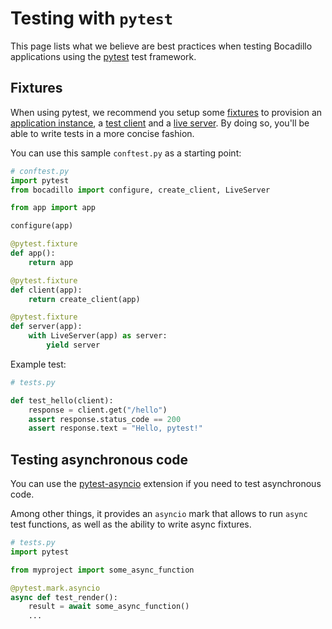 # Testing with `pytest`

This page lists what we believe are best practices when testing Bocadillo applications using the [pytest] test framework.

[pytest]: https://docs.pytest.org

## Fixtures

[fixtures]: https://docs.pytest.org/en/latest/fixture.html

When using pytest, we recommend you setup some [fixtures] to provision an [application instance](/guide/apps.md), a [test client](/guide/testing.md#test-client) and a [live server](/guide/testing.md#live-server). By doing so, you'll be able to write tests in a more concise fashion.

You can use this sample `conftest.py` as a starting point:

```python
# conftest.py
import pytest
from bocadillo import configure, create_client, LiveServer

from app import app

configure(app)

@pytest.fixture
def app():
    return app

@pytest.fixture
def client(app):
    return create_client(app)

@pytest.fixture
def server(app):
    with LiveServer(app) as server:
        yield server
```

Example test:

```python
# tests.py

def test_hello(client):
    response = client.get("/hello")
    assert response.status_code == 200
    assert response.text = "Hello, pytest!"
```

## Testing asynchronous code

[pytest-asyncio]: https://github.com/pytest-dev/pytest-asyncio

You can use the [pytest-asyncio] extension if you need to test asynchronous code.

Among other things, it provides an `asyncio` mark that allows to run `async` test functions, as well as the ability to write async fixtures.

```python
# tests.py
import pytest

from myproject import some_async_function

@pytest.mark.asyncio
async def test_render():
    result = await some_async_function()
    ...
```

[pytest]: https://pytest.org
[unittest]: https://docs.python.org/3/library/unittest.html

